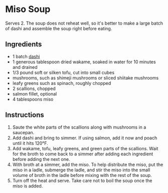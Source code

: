 # Miso Soup

Serves 2. The soup does not reheat well, so it's better to make a large batch of dashi and assemble the soup right before eating.

## Ingredients

- 1 batch [dashi](dashi.md)
- 1 generous tablespoon dried wakame, soaked in water for 10 minutes and drained
- 1/3 pound soft or silken tofu, cut into small cubes
- mushrooms, such as shimeji mushrooms or sliced shiitake mushrooms
- leafy greens such as spinach, roughly chopped
- 2 scallions, chopped
- salmon fillet, optional
- 4 tablespoons miso

## Instructions

1. Saute the white parts of the scallions along with mushrooms in a saucepan.
2. Add dashi and bring to simmer. If using salmon, add it now and poach until it hits 120°F.
3. Add wakame, tofu, leafy greens, and green parts of the scallions. Wait for the broth to come back to a simmer after adding each ingredient before adding the next one.
4. With broth at a simmer, add the miso. To help distribute the miso, put the miso in a ladle, submerge the ladle, and stir the miso into the small volume of broth in the ladle before mixing with the rest of the soup.
5. Turn off the heat and serve. Take care not to boil the soup once the miso is added.
